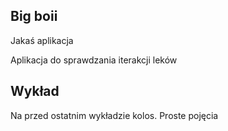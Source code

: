 
## Big boii
Jakaś aplikacja

Aplikacja do sprawdzania iterakcji leków

## Wykład
Na przed ostatnim wykładzie kolos.
Proste pojęcia 
